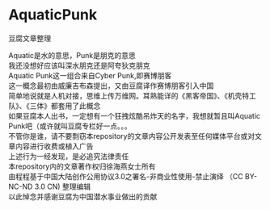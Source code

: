 # AquaticPunk
豆腐文章整理

Aquatic是水的意思，Punk是朋克的意思
<br>我还没想好应该叫深水朋克还是阿夸狄克朋克
<br>Aquatic Punk这一组合来自Cyber Punk,即赛博朋客
<br>这一概念最初由威廉吉布森提出，又由豆腐译作赛博朋客引入中国
<br>简单地说就是人机对接，思维上传万维网。耳熟能详的《黑客帝国》、《机壳特工队》、《三体》都套用了此概念
<br>如果豆腐本人出书，一定想有一个狂拽炫酷吊炸天的名字，我想就暂且叫Aquatic Punk吧（或许就叫豆腐专栏好一点。。。
<br>不管你是谁，请不要剽窃本repository的文章内容公开发表至任何媒体平台或对文章内容进行收费或植入广告
<br>上述行为一经发现，是必追究法律责任
<br>本repository内的文章著作权归徐海燕女士所有
<br>由程程基于中国大陆创作公用协议3.0之署名-非商业性使用-禁止演绎 （CC BY-NC-ND 3.0 CN) 整理编辑
<br>以此悼念并感谢豆腐为中国潜水事业做出的贡献
